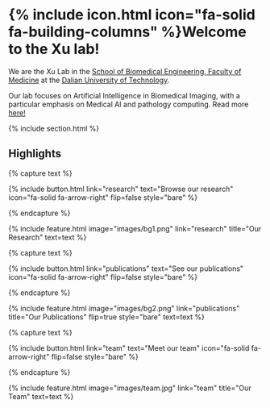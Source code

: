---
---

# {% include icon.html icon="fa-solid fa-building-columns" %}Welcome to the Xu lab!

We are the Xu Lab in the [School of Biomedical Engineering, Faculty of Medicine](https://med.dlut.edu.cn/) at the [Dalian University of Technology](https://www.dlut.edu.cn/).

Our lab focuses on Artificial Intelligence in Biomedical Imaging, with a particular emphasis on Medical AI and pathology computing. Read more [here!](research)

{% include section.html %}

## Highlights

{% capture text %}

<!-- Lorem ipsum dolor sit amet, consectetur adipiscing elit, sed do eiusmod tempor incididunt ut labore et dolore magna aliqua. -->

{%
  include button.html
  link="research"
  text="Browse our research"
  icon="fa-solid fa-arrow-right"
  flip=false
  style="bare"
%}

{% endcapture %}

{%
  include feature.html
  image="images/bg1.png"
  link="research"
  title="Our Research"
  text=text
%}

{% capture text %}

<!-- Lorem ipsum dolor sit amet, consectetur adipiscing elit, sed do eiusmod tempor incididunt ut labore et dolore magna aliqua. -->

{%
  include button.html
  link="publications"
  text="See our publications"
  icon="fa-solid fa-arrow-right"
  flip=false
  style="bare"
%}

{% endcapture %}

{%
  include feature.html
  image="images/bg2.png"
  link="publications"
  title="Our Publications"
  flip=true
  style="bare"
  text=text
%}

{% capture text %}

<!-- Lorem ipsum dolor sit amet, consectetur adipiscing elit, sed do eiusmod tempor incididunt ut labore et dolore magna aliqua. -->

{%
  include button.html
  link="team"
  text="Meet our team"
  icon="fa-solid fa-arrow-right"
  flip=false
  style="bare"
%}

{% endcapture %}

{%
  include feature.html
  image="images/team.jpg"
  link="team"
  title="Our Team"
  text=text
%}
